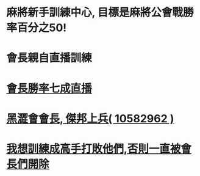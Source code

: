 
# 麻將新手訓練中心, 目標是麻將公會戰勝率百分之50!
# 會長親自直播訓練
# <a href="https://www.youtube.com/watch?v=DYYh2W5BX0k">會長勝率七成直播
# 黑澀會會長, 傑邦上兵( 10582962 )
# <a href="mailto:jetbomb2012@gmail.com">我想訓練成高手打敗他們,否則一直被會長們開除</a>
